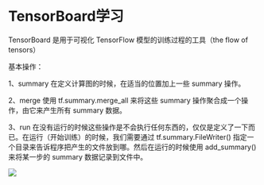 # TensorBoard学习

TensorBoard 是用于可视化 TensorFlow 模型的训练过程的工具（the flow of tensors）

基本操作：

1、summary
在定义计算图的时候，在适当的位置加上一些 summary 操作。

2、merge
使用 tf.summary.merge_all 来将这些 summary 操作聚合成一个操作，由它来产生所有 summary 数据。

3、run
在没有运行的时候这些操作是不会执行任何东西的，仅仅是定义了一下而已。在运行（开始训练）的时候，我们需要通过 tf.summary.FileWriter() 指定一个目录来告诉程序把产生的文件放到哪。然后在运行的时候使用 add_summary() 来将某一步的 summary 数据记录到文件中。

![](https://i.imgur.com/TK5BIH4.png)
